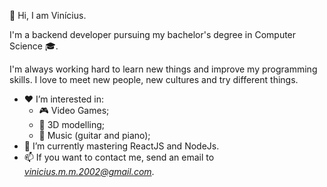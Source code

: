 👋 Hi, I am Vinícius.

I'm a backend developer pursuing my bachelor's degree in Computer Science :mortar_board:.

I'm always working hard to learn new things and improve my programming skills. 
I love to meet new people, new cultures and try different things. 
- :heart: I’m interested in:
  - :video_game: Video Games;
  - :octopus: 3D modelling;
  - :musical_keyboard: Music (guitar and piano);
- :blue_book: I’m currently mastering ReactJS and NodeJs.
- 📫 If you want to contact me, send an email to *vinicius.m.m.2002@gmail.com*.
